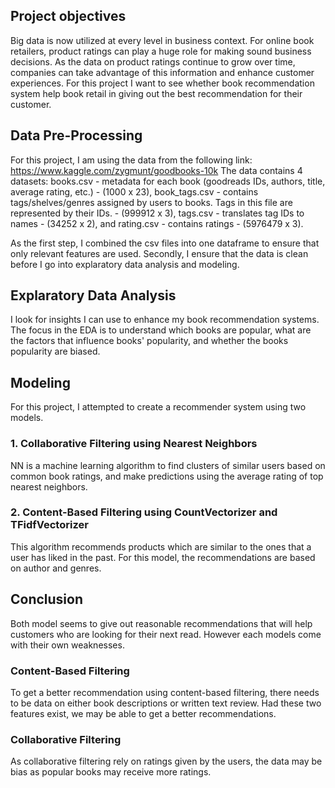 ## Project objectives
Big data is now utilized at every level in business context. For online book retailers, product ratings can play a huge role for making sound business decisions. As the data on product ratings continue to grow over time, companies can take advantage of this information and enhance customer experiences.
For this project I want to see whether book recommendation system help book retail in giving out the best recommendation for their customer. 

## Data Pre-Processing
For this project, I am using the data from the following link: https://www.kaggle.com/zygmunt/goodbooks-10k
The data contains 4 datasets: books.csv - metadata for each book (goodreads IDs, authors, title, average rating, etc.) - (1000 x 23), book_tags.csv - contains tags/shelves/genres assigned by users to books. Tags in this file are represented by their IDs. - (999912 x 3),
tags.csv - translates tag IDs to names - (34252 x 2), and rating.csv - contains ratings - (5976479 x 3). 

As the first step, I combined the csv files into one dataframe to ensure that only relevant features are used. Secondly, I ensure that the data is clean before I go into explaratory data analysis and modeling. 

## Explaratory Data Analysis
I look for insights I can use to enhance my book recommendation systems. The focus in the EDA is to understand which books are popular, what are the factors that influence books' popularity, and whether the books popularity are biased. 

## Modeling 
For this project, I attempted to create a recommender system using two models.

### 1. Collaborative Filtering using Nearest Neighbors
NN is a machine learning algorithm to find clusters of similar users based on common book ratings, and make predictions using the average rating of top nearest neighbors. 

### 2. Content-Based Filtering using CountVectorizer and TFidfVectorizer
This algorithm recommends products which are similar to the ones that a user has liked in the past. For this model, the recommendations are based on author and genres. 

## Conclusion
Both model seems to give out reasonable recommendations that will help customers
who are looking for their next read. However each models come with their own weaknesses.

### Content-Based Filtering
To get a better recommendation using content-based filtering, there needs to be data on either book descriptions or written text review. Had these two features exist, we may be able to get a better recommendations.

### Collaborative Filtering
As collaborative filtering rely on ratings given by the users, the data may be bias as popular books may receive more ratings.
